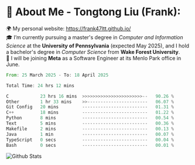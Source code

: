 # 💫 About Me - Tongtong Liu (Frank):
🌍 My personal website: https://frank47ltt.github.io/  
🎓 I’m currently pursuing a master's degree in *Computer and Information Science* at the **University of Pennsylvania** (expected May 2025), and I hold a bachelor's degree in *Computer Science* from **Wake Forest University**.  
💼 I will be joining **Meta** as a Software Engineer at its Menlo Park office in June.  


<!--START_SECTION:waka-->

```rust
From: 25 March 2025 - To: 18 April 2025

Total Time: 24 hrs 12 mins

C            23 hrs 16 mins  >>>>>>>>>>>>>>>>>>>>>>>--   90.26 %
Other        1 hr 33 mins    >>-----------------------   06.07 %
Git Config   20 mins         -------------------------   01.31 %
C++          18 mins         -------------------------   01.22 %
Python       8 mins          -------------------------   00.54 %
Text         5 mins          -------------------------   00.36 %
Makefile     2 mins          -------------------------   00.13 %
Java         1 min           -------------------------   00.07 %
TypeScript   0 secs          -------------------------   00.04 %
Bash         0 secs          -------------------------   00.01 %
```

<!--END_SECTION:waka-->


![Github Stats](https://github-readme-stats.vercel.app/api?username=frank47ltt&count_private=true&show_icons=true&include_all_commits=true)
